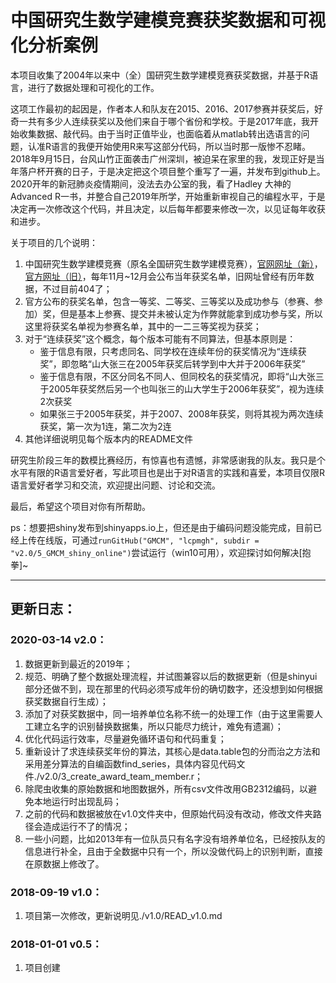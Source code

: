 # 中国研究生数学建模竞赛获奖数据和可视化分析案例

本项目收集了2004年以来中（全）国研究生数学建模竞赛获奖数据，并基于R语言，进行了数据处理和可视化的工作。

这项工作最初的起因是，作者本人和队友在2015、2016、2017参赛并获奖后，好奇一共有多少人连续获奖以及他们来自于哪个省份和学校。于是2017年底，我开始收集数据、敲代码。由于当时正值毕业，也面临着从matlab转出选语言的问题，认准R语言的我便开始使用R来写这部分代码，所以当时那一版惨不忍睹。2018年9月15日，台风山竹正面袭击广州深圳，被迫呆在家里的我，发现正好是当年落户杯开赛的日子，于是决定把这个项目整个重写了一遍，并发布到github上。2020开年的新冠肺炎疫情期间，没法去办公室的我，看了Hadley 大神的Advanced R一书，并整合自己2019年所学，开始重新审视自己的编程水平，于是决定再一次修改这个代码，并且决定，以后每年都要来修改一次，以见证每年收获和进步。

关于项目的几个说明：

1. 中国研究生数学建模竞赛（原名全国研究生数学建模竞赛），[官网网址（新）](https://cpipc.chinadegrees.cn/cw/hp/4 )，[官方网址（旧）](http://gmcm.seu.edu.cn/main.htm)，每年11月~12月会公布当年获奖名单，旧网址曾经有历年数据，不过目前404了；
2. 官方公布的获奖名单，包含一等奖、二等奖、三等奖以及成功参与（参赛、参加）奖，但是基本上参赛、提交并未被认定为作弊就能拿到成功参与奖，所以这里将获奖名单视为参赛名单，其中的一二三等奖视为获奖；
3. 对于“连续获奖”这个概念，每个版本可能有不同算法，但基本原则是：
   - 鉴于信息有限，只考虑同名、同学校在连续年份的获奖情况为“连续获奖”，即忽略“山大张三在2005年获奖后转学到中大并于2006年获奖”
   - 鉴于信息有限，不区分同名不同人、但同校名的获奖情况，即将“山大张三于2005年获奖然后另一个也叫张三的山大学生于2006年获奖”，视为连续2次获奖 
   - 如果张三于2005年获奖，并于2007、2008年获奖，则将其视为两次连续获奖，第一次为1连，第二次为2连
4. 其他详细说明见每个版本内的README文件

研究生阶段三年的数模比赛经历，有惊喜也有遗憾，非常感谢我的队友。我只是个水平有限的R语言爱好者，写此项目也是出于对R语言的实践和喜爱，本项目仅限R语言爱好者学习和交流，欢迎提出问题、讨论和交流。

最后，希望这个项目对你有所帮助。

ps：想要把shiny发布到shinyapps.io上，但还是由于编码问题没能完成，目前已经上传在线版，可通过```runGitHub("GMCM", "lcpmgh", subdir = "v2.0/5_GMCM_shiny_online")```尝试运行（win10可用），欢迎探讨如何解决[抱拳]~

---

## 更新日志：

### 2020-03-14 v2.0：

1. 数据更新到最近的2019年；
2. 规范、明确了整个数据处理流程，并试图兼容以后的数据更新（但是shinyui部分还做不到，现在那里的代码必须写成年份的确切数字，还没想到如何根据获奖数据自行生成）；
3. 添加了对获奖数据中，同一培养单位名称不统一的处理工作（由于这里需要人工建立名字的识别替换数据集，所以只能尽力统计，难免有遗漏）；
4. 优化代码运行效率，尽量避免循环语句和代码重复；
5. 重新设计了求连续获奖年份的算法，其核心是data.table包的分而治之方法和采用差分算法的自编函数find_series，具体内容见代码文件./v2.0/3_create_award_team_member.r；
6. 除爬虫收集的原始数据和地图数据外，所有csv文件改用GB2312编码，以避免本地运行时出现乱码；
7. 之前的代码和数据被放在v1.0文件夹中，但原始代码没有改动，修改文件夹路径会造成运行不了的情况；
8. 一些小问题，比如2013年有一位队员只有名字没有培养单位名，已经按队友的信息进行补全，且由于全数据中只有一个，所以没做代码上的识别判断，直接在原数据上修改了。

### 2018-09-19 v1.0：

1. 项目第一次修改，更新说明见./v1.0/READ_v1.0.md

### 2018-01-01 v0.5：

1. 项目创建

